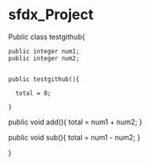 # sfdx_Project
Public class testgithub{

    public integer num1;
    public integer num2;
    
    
    public testgithub(){
    
      total = 0;
    
    }
    
 public void add(){
    total = num1 + num2;
 }
 
 public void sub(){
    total = num1 - num2;
 }
  
}

